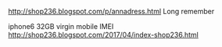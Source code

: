     
    
http://shop236.blogspot.com/p/annadress.html   Long remember     

iphone6 32GB  virgin mobile  IMEI    
http://shop236.blogspot.com/2017/04/index-shop236.html     


